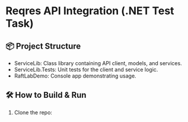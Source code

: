 # Reqres API Integration (.NET Test Task)

## 📦 Project Structure
- ServiceLib: Class library containing API client, models, and services.
- ServiceLib.Tests: Unit tests for the client and service logic.
- RaftLabDemo: Console app demonstrating usage.

## 🛠 How to Build & Run

1. Clone the repo:
